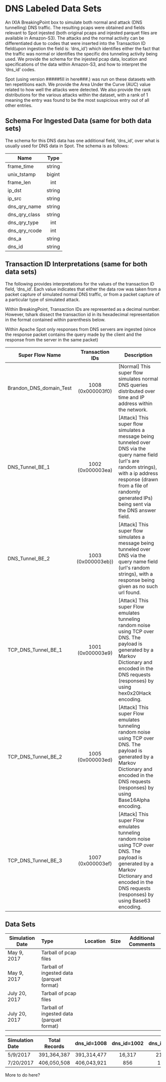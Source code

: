 
# DNS Labeled Data Sets

An IXIA BreakingPoint box to simulate both normal and attack (DNS tunnelling) DNS traffic. The resulting pcaps were obtained and fields relevant to Spot injested (both original pcaps and injested parquet files are available in Amazon-S3). The attacks and the normal activity can be differentiated due to codes that were inserted into the Transaction ID field(upon ingestion the field is: ‘dns_id’) which identifies either the fact that the traffic was normal or identifies the specific dns tunneling activity being used.  We provide the schema for the injested pcap data, location and specifications of the data within Amazon-S3, and how to interpret the ‘dns_id’ codes.

Spot (using version #####fill in here###.) was run on these datasets with ten repetitions each.  We provide the Area Under the Curve (AUC) value related to how well the attacks were detected. We also provide the rank distributions for the various attacks within the dataset, with a rank of 1 meaning the entry was found to be the most suspicious entry out of all other entries.


## Schema For Ingested Data (same for both data sets)

The schema for this DNS data has one additional field, ‘dns_id’, over what is usually used for DNS data in Spot. The schema is as follows:


| Name         | Type      |
|--------------|:---------:|
| frame_time   | string    |
| unix_tstamp  | bigint    |
| frame_len    | int       |
| ip_dst       | string    |
| ip_src       | string    |
| dns_qry_name | string    |
| dns_qry_class| string    |
| dns_qry_type | int       |
| dns_qry_rcode| int       |
| dns_a        | string    |
| dns_id       | string    |

## Transaction ID Interpretations (same for both data sets)
The following provides interpretations for the values of the transaction ID field, ‘dns_id’. Each value indicates that either the data row was taken from a packet capture of simulated normal DNS traffic, or from a packet capture of a particular type of simulated attack.

Within BreakingPoint, Transaction IDs are represented as a decimal number. However, tshark dissect the transaction id in its hexadecimal representation in the format contained within parenthesis below.

Within Apache Spot only responses from DNS servers are ingested (since the response packet contains the query made by the client and the response from the server in the same packet)


| Super Flow Name           | Transaction IDs    | Description |
|---------------------------|:------------------:|-------------|
| Brandon_DNS_domain_Test   | 1008 (0x000003f0)  | [Normal] This super flow simulates normal DNS queries distributed over time and IP address within the network.|
| DNS_Tunnel_BE_1           | 1002 (0x000003ea)  | [Attack] This super flow simulates a message being tunneled over DNS via the query name field (url's are random strings), with a ip address response (drawn from a file of randomly generated IPs) being sent via the DNS answer field. |
| DNS_Tunnel_BE_2           | 1003 (0x000003eb})  | [Attack] This super flow simulates a message being tunneled over DNS via the query name field (url's random strings), with a response being given as no such url found. |
| TCP_DNS_Tunnel_BE_1       | 1001 (0x000003e9)  | [Attack] This super Flow emulates tunneling random noise using TCP over DNS. The payload is generated by a Markov Dictionary and encoded in the DNS requests (responses) by using hex0x20Hack encoding. |
| TCP_DNS_Tunnel_BE_2       | 1005 (0x000003ed)  | [Attack] This super Flow emulates tunneling random noise using TCP over DNS. The payload is generated by a Markov Dictionary and encoded in the DNS requests (responses) by using Base16Alpha encoding. |
| TCP_DNS_Tunnel_BE_3       | 1007 (0x000003ef)  | [Attack] This super Flow emulates tunneling random noise using TCP over DNS. The payload is generated by a Markov Dictionary and encoded in the DNS requests (responses) by using Base63 encoding. |

## Data Sets

| Simulation Date   | Type  | Location  | Size  | Additional Comments   |
|-------------------|:------|:---------:|:-----:|:---------------------:|
| May 9, 2017       | Tarball of pcap files | | | |
| May 9, 2017       | Tarball of ingested data (parquet format) | | | |
| July 20, 2017     | Tarball of pcap files | | | | 
| July 20, 2017     | Tarball of ingested data (parquet format) | | | |)



| Simulation Date  | Total Records  | dns_id=1008 | dns_id=1002 | dns_id=1003 | dns_id=1001 | dns_id=1005 | dns_id=1007 |
|:-----------------|:--------------:|:-----------:|:-----------:|:-----------:|:-----------:|:-----------:|:-----------:|
| 5/9/2017         | 391,364,387    | 391,314,477 | 16,317      | 21,666      | 4,156       | 2,743       | 5, 028      |
| 7/20/2017        | 406,050,508    | 406,043,921 | 856         | 1,269       | 1,167       | 1,694       | 1,601       |


More to do here?






